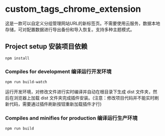 # custom_tags_chrome_extension

这是一款可以自定义分组管理网站URL的新标签页。不需要使用云服务，数据本地存储，可对配置数据进行导出备份和导入恢复。支持多种主题模式。

## Project setup 安装项目依赖
```
npm install
```

### Compiles for development 编译运行开发环境

```
npm run build-watch
```
运行开发环境，对修改文件进行实时编译并自动在根目录下生成 dist 文件夹，然后在浏览器上加载 dist 文件夹完成插件安装。(注意：修改项目代码并不能实时刷新代码，需要通过插件刷新按钮重新加载插件才行)

### Compiles and minifies for production 编译运行生产环境
```
npm run build
```


